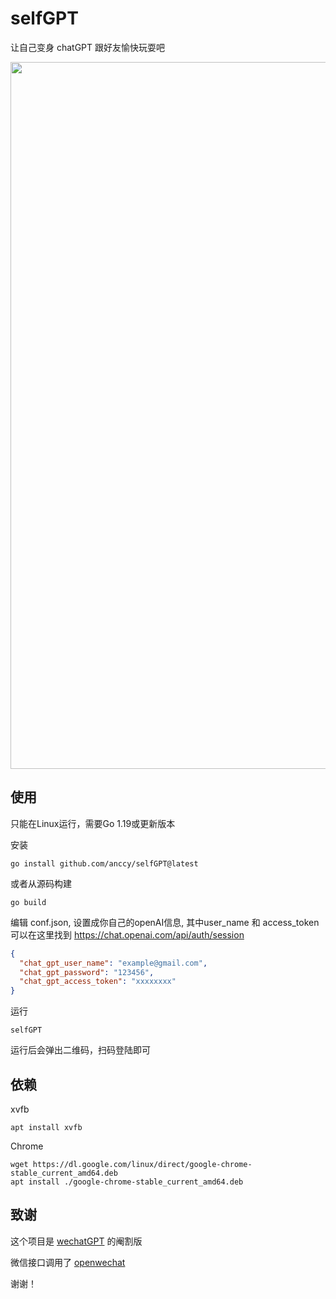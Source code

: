 # selfGPT

让自己变身 chatGPT 跟好友愉快玩耍吧

<img src="https://user-images.githubusercontent.com/99850403/218237144-2a78afcc-76a9-46b2-9341-5feaac99e5fe.png"  width="540" height="1131">



## 使用
只能在Linux运行，需要Go 1.19或更新版本

安装
```
go install github.com/anccy/selfGPT@latest
```

或者从源码构建
```
go build
```

编辑 conf.json, 设置成你自己的openAI信息, 其中user_name 和 access_token 可以在这里找到 https://chat.openai.com/api/auth/session
```json
{
  "chat_gpt_user_name": "example@gmail.com",
  "chat_gpt_password": "123456",
  "chat_gpt_access_token": "xxxxxxxx"
}
```

运行
```
selfGPT
```

运行后会弹出二维码，扫码登陆即可



## 依赖
xvfb
```
apt install xvfb
```
Chrome
```
wget https://dl.google.com/linux/direct/google-chrome-stable_current_amd64.deb
apt install ./google-chrome-stable_current_amd64.deb
```

## 致谢
这个项目是 [wechatGPT](https://github.com/yxw21/wechatgpt) 的阉割版

微信接口调用了 [openwechat](https://github.com/eatmoreapple/openwechat)

谢谢！
